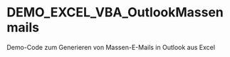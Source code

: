 # DEMO_EXCEL_VBA_OutlookMassenmails
Demo-Code zum Generieren von Massen-E-Mails in Outlook aus Excel
